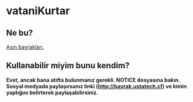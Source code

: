 vataniKurtar
=========================

Ne bu?
--------
[Asın bayrakları.](http://bayrak.ustatech.cf)

Kullanabilir miyim bunu kendim?
--------
**Evet, ancak bana atıfta bulunmanız gerekli. NOTICE dosyasına bakın. Sosyal medyada paylaşırsanız linki (http://bayrak.ustatech.cf) ve kimin yaptığını belirterek paylaşabilirsiniz.**
